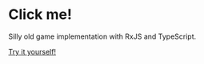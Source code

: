 # Click me!

Silly old game implementation with RxJS and TypeScript.

[Try it yourself!](https://bespoyasov.ru/clickme/)
